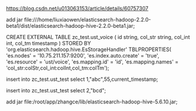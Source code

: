 https://blog.csdn.net/u013063153/article/details/60757307


add jar file:///home/liuxiaowen/elasticsearch-hadoop-2.2.0-beta1/dist/elasticsearch-hadoop-hive-2.2.0-beta1.jar;


CREATE EXTERNAL TABLE zc_test.ust_voice (
id string,
col_str string,
col_int  int,
col_tm   timestamp
 )
STORED BY 'org.elasticsearch.hadoop.hive.EsStorageHandler'
TBLPROPERTIES(
'es.nodes' = '10.75.211.157:9200',
'es.index.auto.create' = 'true',
'es.resource' = 'ust/voice',
'es.mapping.id' = 'id',
'es.mapping.names' = 'col_str:colStr,col_int:colInt,col_tm:colTm');

insert into zc_test.ust_test select 1,"abc",55,current_timestamp;

insert into zc_test.ust_test select 2,"bcd";

add jar file:/root/app/zhangce/lib/elasticsearch-hadoop-hive-5.6.10.jar;




